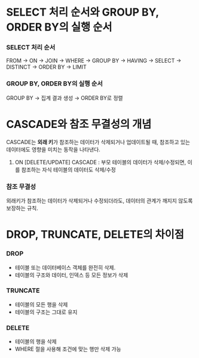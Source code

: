 # SELECT 처리 순서와 GROUP BY, ORDER BY의 실행 순서
### SELECT 처리 순서
FROM → ON → JOIN → WHERE → GROUP BY → HAVING → SELECT → DISTINCT → ORDER BY → LIMIT

### GROUP BY, ORDER BY의 실행 순서
GROUP BY → 집계 결과 생성 → ORDER BY로 정렬

# CASCADE와 참조 무결성의 개념
CASCADE는 **외래 키**가 참조하는 데이터가 삭제되거나 업데이트될 때, 참조하고 있는 데이터에도 영향을 미치는 동작을 나타낸다.
1. ON [DELETE/UPDATE] CASCADE : 부모 테이블의 데이터가 삭제/수정되면, 이를 참조하는 자식 테이블의 데이터도 삭제/수정

### **참조 무결성**
외래키가 참조하는 데이터가 삭제되거나 수정되더라도, 데이터의 관계가 깨지지 않도록 보장하는 규칙.

# DROP, TRUNCATE, DELETE의 차이점
### DROP
- 테이블 또는 데이터베이스 객체를 완전히 삭제.
- 테이블의 구조와 데이터, 인덱스 등 모든 정보가 삭제

### TRUNCATE
- 테이블의 모든 행을 삭제
- 테이블의 구조는 그대로 유지

### DELETE
- 테이블의 행을 삭제
- WHERE 절을 사용해 조건에 맞는 행만 삭제 가능
